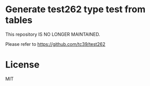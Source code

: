 # Generate test262 type test from tables


This repository IS NO LONGER MAINTAINED.

Please refer to https://github.com/tc39/test262

# License

MIT
